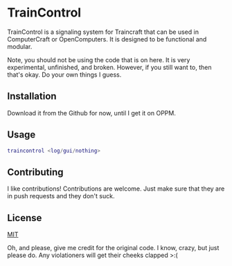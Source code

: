 # TrainControl

TrainControl is a signaling system for Traincraft that can be used in ComputerCraft or OpenComputers. It is designed to be functional and modular.

Note, you should not be using the code that is on here. It is very experimental, unfinished, and broken. However, if you still want to, then that's okay. Do your own things I guess.

## Installation

Download it from the Github for now, until I get it on OPPM.

## Usage

```lua
traincontrol <log/gui/nothing>
```

## Contributing
I like contributions! Contributions are welcome. Just make sure that they are in push requests and they don't suck.
## License
[MIT](https://choosealicense.com/licenses/mit/)

Oh, and please, give me credit for the original code. I know, crazy, but just please do. Any violationers will get their cheeks clapped >:(
